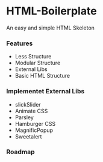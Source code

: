 # HTML-Boilerplate
An easy and simple HTML Skeleton

### Features
* Less Structure
* Modular Structure
* External Libs
* Basic HTML Structure

### Implementet External Libs
* slickSlider
* Animate CSS
* Parsley
* Hamburger CSS
* MagnificPopup
* Sweetalert

### Roadmap
